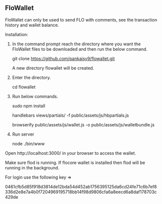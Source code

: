 FloWallet
---------

FloWallet can only be used to send FLO with comments, see the transaction history and wallet balance.


Installation:

1. In the command prompt reach the directory where you want the FloWallet files to be downloaded and then run the below command.

   git clone https://github.com/pankajsy9/flowallet.git
   
   A new directory flowallet will be created.

2. Enter the directory.  

   cd flowallet

3. Run below commands.

   sudo npm install

   handlebars views/partials/ -f public/assets/js/hbpartials.js

   browserify public/assets/js/wallet.js -o public/assets/js/walletbundle.js

3. Run server

   node ./bin/www


Open http://localhost:3000/ in your browser to access the wallet.

Make sure flod is running. If flocore wallet is installed then flod will be running in the background.



For login use the following key =>

0461cfb5d85f918d3814de12bda54d452ab1756395125da6cd24fe71c6b7ef8336d2e8e7a4b0f7204969195718bb14f98d9806cfa6a8eecd6a8daf178703c429de


